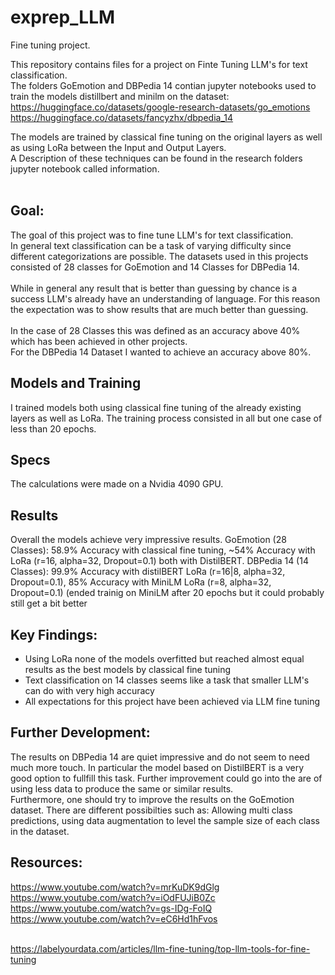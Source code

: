 # exprep_LLM
Fine tuning project.

This repository contains files for a project on Finte Tuning LLM's for text classification.<br>
The folders GoEmotion and DBPedia 14 contian jupyter notebooks used to train the models distillbert and minilm on the dataset:<br>
https://huggingface.co/datasets/google-research-datasets/go_emotions <br>
https://huggingface.co/datasets/fancyzhx/dbpedia_14 <br>

The models are trained by classical fine tuning on the original layers as well as using LoRa between the Input and Output Layers.<br>
A Description of these techniques can be found in the research folders jupyter notebook called information.<br><br>

## Goal:
The goal of this project was to fine tune LLM's for text classification.<br> In general text classification can be a task of varying difficulty since different categorizations are possible. The datasets used in this projects consisted of 28 classes for GoEmotion and 14 Classes for DBPedia 14.<br><br> While in general any result that is better than guessing by chance is a success LLM's already have an understanding of language. For this reason the expectation was to show results that are much better than guessing.<br><br>
In the case of 28 Classes this was defined as an accuracy above 40% which has been achieved in other projects.<br>
For the DBPedia 14 Dataset I wanted to achieve an accuracy above 80%.<br>

## Models and Training
I trained models both using classical fine tuning of the already existing layers as well as LoRa. The training process consisted in all but one case of less than 20 epochs. 

## Specs
The calculations were made on a Nvidia 4090 GPU.

## Results 
Overall the models achieve very impressive results.
GoEmotion (28 Classes): 58.9% Accuracy with classical fine tuning, ~54% Accuracy with LoRa (r=16, alpha=32, Dropout=0.1) both with DistilBERT.
DBPedia 14 (14 Classes): 99.9% Accuracy with distilBERT LoRa (r=16|8, alpha=32, Dropout=0.1), 85% Accuracy with MiniLM LoRa (r=8, alpha=32, Dropout=0.1) (ended trainig on MiniLM after 20 epochs but it could probably still get a bit better

## Key Findings:
- Using LoRa none of the models overfitted but reached almost equal results as the best models by classical fine tuning
- Text classification on 14 classes seems like a task that smaller LLM's can do with very high accuracy
- All expectations for this project have been achieved via LLM fine tuning

## Further Development:
The results on DBPedia 14 are quiet impressive and do not seem to need much more touch. In particular the model based on DistilBERT is a very good option to fullfill this task. Further improvement could go into the are of using less data to produce the same or similar results. <br>
Furthermore, one should try to improve the results on the GoEmotion dataset. There are different possibilties such as: Allowing multi class predictions, using data augmentation to level the sample size of each class in the dataset.

## Resources:
https://www.youtube.com/watch?v=mrKuDK9dGlg  <br>
https://www.youtube.com/watch?v=iOdFUJiB0Zc  <br>
https://www.youtube.com/watch?v=gs-IDg-FoIQ  <br>
https://www.youtube.com/watch?v=eC6Hd1hFvos  <br>
<br>


https://labelyourdata.com/articles/llm-fine-tuning/top-llm-tools-for-fine-tuning
